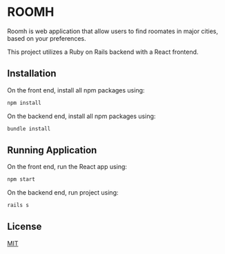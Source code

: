 # ROOMH

Roomh is web application that allow users to find roomates in major cities, based on your preferences.

This project utilizes a Ruby on Rails backend with a React frontend.

## Installation

On the front end, install all npm packages using: 

```bash
npm install
```

On the backend end, install all npm packages using: 

```bash
bundle install
```

## Running Application

On the front end, run the React app using:

```bash
npm start
```

On the backend end, run project using: 

```bash
rails s
```

## License
[MIT](https://choosealicense.com/licenses/mit/)
